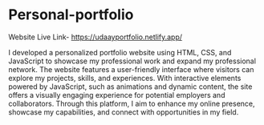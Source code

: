 # Personal-portfolio
Website Live Link- https://udaayportfolio.netlify.app/

I developed a personalized portfolio website using HTML, CSS, and JavaScript to showcase my professional work and expand my professional network. The website features a user-friendly interface where visitors can explore my projects, skills, and experiences. With interactive elements powered by JavaScript, such as animations and dynamic content, the site offers a visually engaging experience for potential employers and collaborators. Through this platform, I aim to enhance my online presence, showcase my capabilities, and connect with opportunities in my field.
